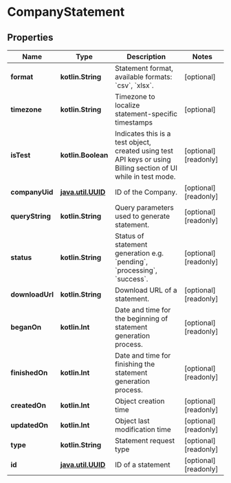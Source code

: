 
# CompanyStatement

## Properties
Name | Type | Description | Notes
------------ | ------------- | ------------- | -------------
**format** | **kotlin.String** | Statement format, available formats: &#x60;csv&#x60;, &#x60;xlsx&#x60;. |  [optional]
**timezone** | **kotlin.String** | Timezone to localize statement-specific timestamps |  [optional]
**isTest** | **kotlin.Boolean** | Indicates this is a test object, created using test API keys or using Billing section of UI while in test mode. |  [optional] [readonly]
**companyUid** | [**java.util.UUID**](java.util.UUID.md) | ID of the Company. |  [optional] [readonly]
**queryString** | **kotlin.String** | Query parameters used to generate statement. |  [optional] [readonly]
**status** | **kotlin.String** | Status of statement generation e.g. &#x60;pending&#x60;, &#x60;processing&#x60;, &#x60;success&#x60;. |  [optional] [readonly]
**downloadUrl** | **kotlin.String** | Download URL of a statement. |  [optional] [readonly]
**beganOn** | **kotlin.Int** | Date and time for the beginning of statement generation process. |  [optional] [readonly]
**finishedOn** | **kotlin.Int** | Date and time for finishing the statement generation process. |  [optional] [readonly]
**createdOn** | **kotlin.Int** | Object creation time |  [optional] [readonly]
**updatedOn** | **kotlin.Int** | Object last modification time |  [optional] [readonly]
**type** | **kotlin.String** | Statement request type |  [optional] [readonly]
**id** | [**java.util.UUID**](java.util.UUID.md) | ID of a statement |  [optional] [readonly]



